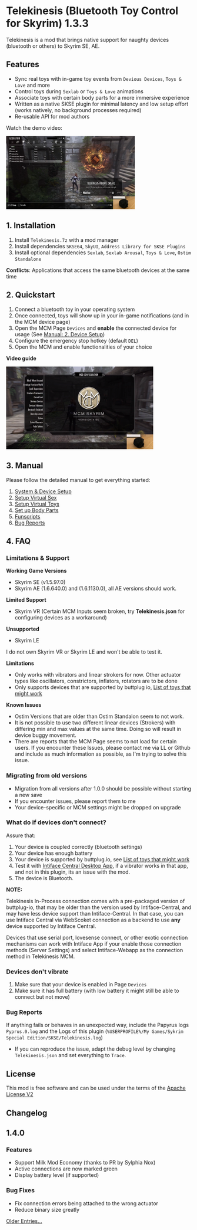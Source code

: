 # Telekinesis (Bluetooth Toy Control for Skyrim) 1.3.3

Telekinesis is a mod that brings native support for naughty devices (bluetooth or others) to Skyrim SE, AE.

## Features

- Sync real toys with in-game toy events from `Devious Devices`, `Toys & Love` and more
- Control toys during `Sexlab` or `Toys & Love` animations
- Associate toys with certain body parts for a more immersive experience
- Written as a native SKSE plugin for minimal latency and low setup effort (works natively, no background processes required)
- Re-usable API for mod authors

Watch the demo video:

<a href="https://youtu.be/XrXUIUjuSRQ?t=119" title="Video Tutorial">
  <img src="doc/prev.png" width=350 />
</a>

## 1. Installation

1. Install `Telekinesis.7z` with a mod manager
2. Install dependencies `SKSE64`, `SkyUI`, `Address Library for SKSE Plugins`
3. Install optional dependencies `Sexlab`, `Sexlab Arousal`, `Toys & Love`, `Ostim Standalone`

**Conflicts**: Applications that access the same bluetooth devices at the same time

## 2. Quickstart

1. Connect a bluetooth toy in your operating system
2. Once connected, toys will show up in your in-game notifications (and in the MCM device page)
3. Open the MCM Page `Devices` and **enable** the connected device for usage (See [Manual: 2. Device Setup](./doc/1-Setup.md#Device_Setup))
4. Configure the emergency stop hotkey (default `DEL`)
5. Open the MCM and enable functionalities of your choice

**Video guide**

<a href="https://youtu.be/XrXUIUjuSRQ" title="Video Tutorial">
  <img src="doc/prev1.png" width="400"/>
</a>

## 3. Manual

Please follow the detailed manual to get everything started:

1. [System & Device Setup](./doc/1-Setup.md)
2. [Setup Virtual Sex](./doc/2-VirtualSex.md)
3. [Setup Virtual Toys](./doc/3-VirtualToys.md)
4. [Set up Body Parts](./doc/4-SetUpBodyParts.md)
5. [Funscripts](./doc/5-Funscripts.md)
5. [Bug Reports](./doc/6-Debugging.md)

## 4. FAQ

### Limitations & Support

**Working Game Versions**
 *    Skyrim SE (v1.5.97.0)
 *    Skyrim AE (1.6.640.0) and (1.6.1130.0), all AE versions should work.
   
**Limited Support**
 * Skyrim VR (Certain MCM Inputs seem broken, try **Telekinesis.json** for configuring devices as a workaround)

**Unsupported**
 * Skyrim LE

I do not own Skyrim VR or Skyrim LE and won't be able to test it.

**Limitations**
 * Only works with vibrators and linear strokers for now. Other actuator types like oscillators, constrictors, inflators, rotators are to be done
 * Only supports devices that are supported by buttplug io, [List of toys that might work](https://iostindex.com/?filter0ButtplugSupport=4&filter1Connection=Bluetooth%204%20LE,Bluetooth%202&filter2Features=OutputsVibrators)

**Known Issues**

* Ostim Versions that are older than Ostim Standalon seem to not work.
* It is not possible to use two different linear devices (Strokers) with differing min and max values at the same time. Doing so will result in device buggy movement. 
* There are reports that the MCM Page seems to not load for certain users. If you encounter these Issues, please contact me via LL or Github and include as much information as possible, as I'm trying to solve this issue.

### Migrating from old versions

- Migration from all versions after 1.0.0 should be possible without starting a new save
- If you encounter issues, please report them to me
- Your device-specific or MCM settings might be dropped on upgrade

### What do if devices don't connect?

Assure that:

1. Your device is coupled correctly (bluetooth settings)
2. Your device has enough battery
3. Your device is supported by buttplug.io, see [List of toys that might work](https://iostindex.com/?filter0ButtplugSupport=4&filter1Connection=Bluetooth%204%20LE,Bluetooth%202&filter2Features=OutputsVibrators)
4. Test it with [Intiface Central Desktop App](https://intiface.com/central), if a vibrator works in that app, and not in this plugin, its an issue with the mod.
5. The device is Bluetooth. 

**NOTE:**

Telekinesis In-Process connection comes with a pre-packaged version of buttplug-io, that may be older than the version used by Intiface-Central, and may have less device support than Intiface-Central. In that case, you can use Intiface Central via WebScoket connection as a backend to use **any** device supported by Intiface Central.

Devices that use serial port, lovesense connect, or other exotic connection mechanisms can work with Intiface App if your enable those connection methods (Server Settings) and select Intiface-Webapp as the connection method in Telekinesis MCM.

### Devices don't vibrate

1. Make sure that your device is enabled in Page `Devices`
2. Make sure it has full battery (with low battery it might still be able to connect but not move)

### Bug Reports

If anything fails or behaves in an unexpected way, include the Papyrus logs `Pyprus.0.log` and the Logs of this plugin (`%USERPROFILE%/My Games/Sykrim Special Edition/SKSE/Telekinesis.log`)
* If you can reproduce the issue, adapt the debug level by changing `Telekinesis.json` and set everything to `Trace`.

## License

This mod is free software and can be used under the terms of the [Apache License V2](LICENSE) 

## Changelog

## 1.4.0

### Features

- Support Milk Mod Economy (thanks to PR by Sylphia Nox)
- Active connections are now marked green
- Display battery level (if supported)

### Bug Fixes

- Fix connection errors being attached to the wrong actuator
- Reduce binary size greatly

[Older Entries...](CHANGELOG.md)
